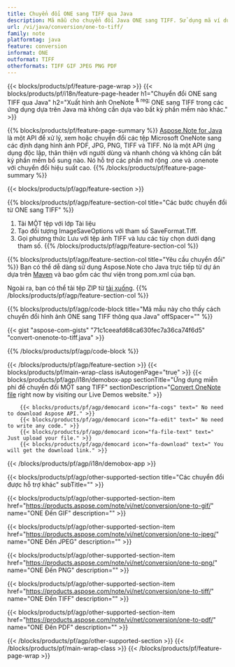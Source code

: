 ```yaml
---
title: Chuyển đổi ONE sang TIFF qua Java
description: Mã mẫu cho chuyển đổi Java ONE sang TIFF. Sử dụng mã ví dụ API cho hàng loạt tệp ONE chuyển đổi thành TIFF trong bất kỳ ứng dụng dựa trên Java nào. 
url: /vi/java/conversion/one-to-tiff/
family: note
platformtag: java
feature: conversion
informat: ONE
outformat: TIFF
otherformats: TIFF GIF JPEG PNG PDF
---
```

{{< blocks/products/pf/feature-page-wrap >}}
{{< blocks/products/pf/i18n/feature-page-header h1="Chuyển đổi ONE sang TIFF qua Java" h2="Xuất hình ảnh OneNote <sup> & reg; </sup> ONE sang TIFF trong các ứng dụng dựa trên Java mà không cần dựa vào bất kỳ phần mềm nào khác." >}}

{{% blocks/products/pf/feature-page-summary %}}
[Aspose.Note for Java](https://products.aspose.com/note/java/) là một API để xử lý, xem hoặc chuyển đổi các tệp Microsoft OneNote sang các định dạng hình ảnh PDF, JPG, PNG, TIFF và TIFF. Nó là một API ứng dụng độc lập, thân thiện với người dùng và nhanh chóng và không cần bất kỳ phần mềm bổ sung nào. Nó hỗ trợ các phần mở rộng .one và .onenote với chuyển đổi hiệu suất cao.
{{% /blocks/products/pf/feature-page-summary  %}}

{{< blocks/products/pf/agp/feature-section >}}

{{% blocks/products/pf/agp/feature-section-col title="Các bước chuyển đổi từ ONE sang TIFF" %}}
1. Tải MỘT tệp với lớp Tài liệu
2. Tạo đối tượng ImageSaveOptions với tham số SaveFormat.Tiff.
3. Gọi phương thức Lưu với tệp ảnh TIFF và lưu các tùy chọn dưới dạng tham số.
{{% /blocks/products/pf/agp/feature-section-col %}}

{{% blocks/products/pf/agp/feature-section-col title="Yêu cầu chuyển đổi" %}}
Bạn có thể dễ dàng sử dụng Aspose.Note cho Java trực tiếp từ dự án dựa trên [Maven](https://repository.aspose.com/webapp/#/artifacts/browse/tree/General/repo/com/aspose/aspose-note) và bao gồm các thư viện trong pom.xml của bạn.

Ngoài ra, bạn có thể tải tệp ZIP từ [tải xuống](https://downloads.aspose.com/note/java).
{{% /blocks/products/pf/agp/feature-section-col %}}

{{% blocks/products/pf/agp/code-block title="Mã mẫu này cho thấy cách chuyển đổi hình ảnh ONE sang TIFF thông qua Java" offSpacer="" %}}

{{< gist "aspose-com-gists" "71c1ceeafd68ca630fec7a36ca74f6d5" "convert-onenote-to-tiff.java" >}}

{{% /blocks/products/pf/agp/code-block %}}

{{< /blocks/products/pf/agp/feature-section >}}
{{< blocks/products/pf/main-wrap-class isAutogenPage="true" >}}
{{< blocks/products/pf/agp/i18n/demobox-app sectionTitle="Ứng dụng miễn phí để chuyển đổi MỘT sang TIFF" sectionDescription="[Convert OneNote file](https://products.aspose.app/note/conversion/onenote-to-tiff) right now by visiting our Live Demos website." >}}

        {{< blocks/products/pf/agp/democard icon="fa-cogs" text=" No need to download Aspose API." >}}
        {{< blocks/products/pf/agp/democard icon="fa-edit" text=" No need to write any code." >}}
        {{< blocks/products/pf/agp/democard icon="fa-file-text" text=" Just upload your file." >}}
        {{< blocks/products/pf/agp/democard icon="fa-download" text=" You will get the download link." >}}
		
{{< /blocks/products/pf/agp/i18n/demobox-app >}}

{{< blocks/products/pf/agp/other-supported-section title="Các chuyển đổi được hỗ trợ khác" subTitle="" >}}

{{< blocks/products/pf/agp/other-supported-section-item href="https://products.aspose.com/note/vi/net/conversion/one-to-gif/" name="ONE Đến GIF" description="" >}}

{{< blocks/products/pf/agp/other-supported-section-item href="https://products.aspose.com/note/vi/net/conversion/one-to-jpeg/" name="ONE Đến JPEG" description="" >}}

{{< blocks/products/pf/agp/other-supported-section-item href="https://products.aspose.com/note/vi/net/conversion/one-to-png/" name="ONE Đến PNG" description="" >}}

{{< blocks/products/pf/agp/other-supported-section-item href="https://products.aspose.com/note/vi/net/conversion/one-to-tiff/" name="ONE Đến TIFF" description="" >}}

{{< blocks/products/pf/agp/other-supported-section-item href="https://products.aspose.com/note/vi/net/conversion/one-to-pdf/" name="ONE Đến PDF" description="" >}}



{{< /blocks/products/pf/agp/other-supported-section >}}
{{< /blocks/products/pf/main-wrap-class >}}
{{< /blocks/products/pf/feature-page-wrap >}}